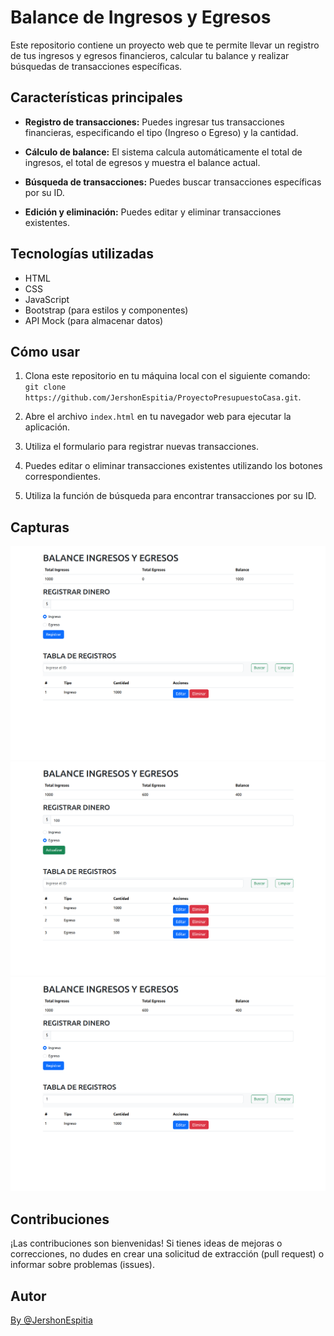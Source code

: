 # Balance de Ingresos y Egresos

Este repositorio contiene un proyecto web que te permite llevar un registro de tus ingresos y egresos financieros, calcular tu balance y realizar búsquedas de transacciones específicas. 

## Características principales

- **Registro de transacciones:** Puedes ingresar tus transacciones financieras, especificando el tipo (Ingreso o Egreso) y la cantidad.

- **Cálculo de balance:** El sistema calcula automáticamente el total de ingresos, el total de egresos y muestra el balance actual.

- **Búsqueda de transacciones:** Puedes buscar transacciones específicas por su ID.

- **Edición y eliminación:** Puedes editar y eliminar transacciones existentes.

## Tecnologías utilizadas

- HTML
- CSS
- JavaScript
- Bootstrap (para estilos y componentes)
- API Mock (para almacenar datos)

## Cómo usar

1. Clona este repositorio en tu máquina local con el siguiente comando: `git clone https://github.com/JershonEspitia/ProyectoPresupuestoCasa.git`.

2. Abre el archivo `index.html` en tu navegador web para ejecutar la aplicación.

3. Utiliza el formulario para registrar nuevas transacciones.

4. Puedes editar o eliminar transacciones existentes utilizando los botones correspondientes.

5. Utiliza la función de búsqueda para encontrar transacciones por su ID.

## Capturas

![](./img/SS1.png)
![](./img/SS2.png)
![](./img/SS3.png)

## Contribuciones

¡Las contribuciones son bienvenidas! Si tienes ideas de mejoras o correcciones, no dudes en crear una solicitud de extracción (pull request) o informar sobre problemas (issues).

## Autor

[By @JershonEspitia](https://github.com/JershonEspitia)